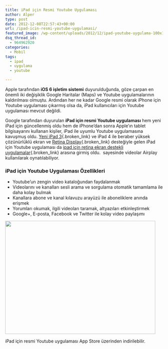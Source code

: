 ```yaml
---
title: iPad için Resmi Youtube Uygulaması
author: Alper
type: post
date: 2012-12-08T22:57:43+00:00
url: /ipad-icin-resmi-youtube-uygulamasi/
featured_image: /wp-content/uploads/2012/12/ipad-youtube-uygulama-100x100.jpg
dsq_thread_id:
  - 964962920
categories:
  - Mobil
tags:
  - ipad
  - uygulama
  - youtube

---
```

Apple tarafından **iOS 6 işletim sistemi** duyurulduğunda, göze çarpan en önemli iki değişiklik Google Haritalar (Maps) ve Youtube uygulamalarının kaldırılması olmuştu. Ardından her ne kadar Google resmi olarak iPhone için Youtube uygulaması çıkarmış olsa da, iPad kullanıcıları için Youtube uygulaması mevcut değildi.

Google tarafından duyurulan **iPad için resmi Youtube uygulaması** hem yeni iPad için güncellenmiş oldu hem de iPhone&#8217;dan sonra Apple&#8217;ın tablet bilgisayarını kullanan kişiler, iPad ile uyumlu Youtube uygulamasına kavuşmuş oldu. [Yeni iPad 3][1]{.broken_link} ve iPad 4 ile beraber yüksek çözünürlüklü ekran ve [Retina Display][2]{.broken_link} desteğiyle gelen iPad için Youtube uygulaması da [ipad için retina ekran destekli uygulamalar][3]{.broken_link} arasına girmiş oldu.  sayesinde videolar Airplay kullanılarak oynatılabiliyor.

### iPad için Youtube Uygulaması Özellikleri

  * Youtube&#8217;un zengin video kataloğundan faydalanmak
  * Videolarını ve kanalları sesli arama ve sorgulama otomatik tamamlama ile daha kolay bulmak
  * Kanallara abone ve kanal kılavuzu arayüzü ile aboneliklere anında erişmek
  * Yorumları okumak, ilgili videoları taramak, altyazıları etkinleştirmek
  * Google+, E-posta, Facebook ve Twitter ile kolay video paylaşımı

<div>
  <img class="aligncenter size-full wp-image-9763" title="ipad-youtube-uygulama" src="https://www.murekkep.org/wp-content/uploads/2012/12/ipad-youtube-uygulama.jpg" alt="" width="480" height="360" srcset="https://www.murekkep.org/wp-content/uploads/2012/12/ipad-youtube-uygulama.jpg 480w, https://www.murekkep.org/wp-content/uploads/2012/12/ipad-youtube-uygulama-400x300.jpg 400w, https://www.murekkep.org/wp-content/uploads/2012/12/ipad-youtube-uygulama-50x37.jpg 50w, https://www.murekkep.org/wp-content/uploads/2012/12/ipad-youtube-uygulama-125x93.jpg 125w, https://www.murekkep.org/wp-content/uploads/2012/12/ipad-youtube-uygulama-266x200.jpg 266w, https://www.murekkep.org/wp-content/uploads/2012/12/ipad-youtube-uygulama-406x305.jpg 406w" sizes="(max-width: 480px) 100vw, 480px" />
</div>

iPad için resmi Youtube uygulaması App Store üzerinden indirilebilir.

 [1]: https://www.murekkep.org/yeni-ipad-apple-ipad-3-ozellikleri-ve-fiyati-8093 "yeni ipad 3"
 [2]: https://www.murekkep.org/apple-ipad-3-icin-a5x-islemci-ve-retina-ekran-7908 "retina display"
 [3]: https://www.murekkep.org/yeni-ipad-icin-retina-ekran-destekli-uygulamalar-8317 "ipad uygulama"